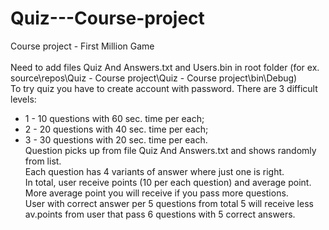# Quiz---Course-project
Course project - First Million Game<br>
<br>
Need to add files Quiz And Answers.txt and Users.bin in root folder (for ex. source\repos\Quiz - Course project\Quiz - Course project\bin\Debug)<br>
To try quiz you have to create account with password.
There are 3 difficult levels:
- 1 - 10 questions with 60 sec. time per each;
- 2 - 20 questions with 40 sec. time per each;
- 3 - 30 questions with 20 sec. time per each.<br>
Question picks up from file Quiz And Answers.txt and shows randomly from list.<br>
Each question has 4 variants of answer where just one is right.<br>
In total, user receive points (10 per each question) and average point.<br>
More average point you will receive if you pass more questions.<br>
User with correct answer per 5 questions from total 5 will receive less av.points from user that pass 6 questions with 5 correct answers.
